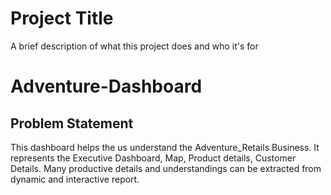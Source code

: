 
# Project Title

A brief description of what this project does and who it's for

# Adventure-Dashboard

## Problem Statement

This dashboard helps the us understand the Adventure_Retails Business. 
It represents the Executive Dashboard, Map, Product details, Customer Details.
Many productive details and understandings can be extracted from dynamic and interactive report.
